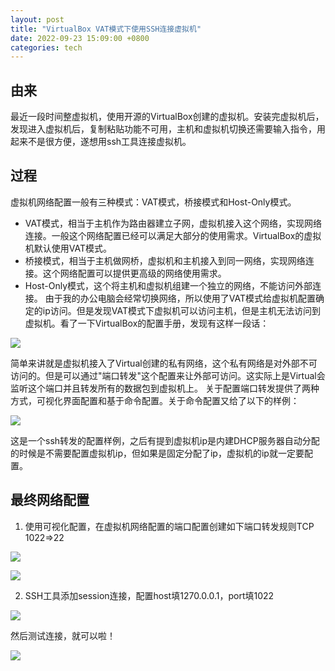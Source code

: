 ```yaml
---
layout: post
title: "VirtualBox VAT模式下使用SSH连接虚拟机"
date: 2022-09-23 15:09:00 +0800
categories: tech
---
```


## 由来

最近一段时间整虚拟机，使用开源的VirtualBox创建的虚拟机。安装完虚拟机后，发现进入虚拟机后，复制粘贴功能不可用，主机和虚拟机切换还需要输入指令，用起来不是很方便，遂想用ssh工具连接虚拟机。

## 过程

虚拟机网络配置一般有三种模式：VAT模式，桥接模式和Host-Only模式。

- VAT模式，相当于主机作为路由器建立子网，虚拟机接入这个网络，实现网络连接。一般这个网络配置已经可以满足大部分的使用需求。VirtualBox的虚拟机默认使用VAT模式。
- 桥接模式，相当于主机做网桥，虚拟机和主机接入到同一网络，实现网络连接。这个网络配置可以提供更高级的网络使用需求。
- Host-Only模式，这个将主机和虚拟机组建一个独立的网络，不能访问外部连接。
  由于我的办公电脑会经常切换网络，所以使用了VAT模式给虚拟机配置确定的ip访问。但是发现VAT模式下虚拟机可以访问主机，但是主机无法访问到虚拟机。看了一下VirtualBox的配置手册，发现有这样一段话：

![](https://pic.kcoder.top/20220922150610.png)

简单来讲就是虚拟机接入了Virtual创建的私有网络，这个私有网络是对外部不可访问的。但是可以通过"端口转发"这个配置来让外部可访问。这实际上是Virtual会监听这个端口并且转发所有的数据包到虚拟机上。
关于配置端口转发提供了两种方式，可视化界面配置和基于命令配置。关于命令配置又给了以下的样例：

![](https://pic.kcoder.top/20220923000342.png)

这是一个ssh转发的配置样例，之后有提到虚拟机ip是内建DHCP服务器自动分配的时候是不需要配置虚拟机ip，但如果是固定分配了ip，虚拟机的ip就一定要配置。

## 最终网络配置

1. 使用可视化配置，在虚拟机网络配置的端口配置创建如下端口转发规则TCP 1022=>22

![](https://pic.kcoder.top/20220922232423.png)

![](https://pic.kcoder.top/20220922234129.png)

2. SSH工具添加session连接，配置host填1270.0.0.1，port填1022

![](https://pic.kcoder.top/20220922234209.png)

然后测试连接，就可以啦！

![](https://pic.kcoder.top/20220923001104.png)
